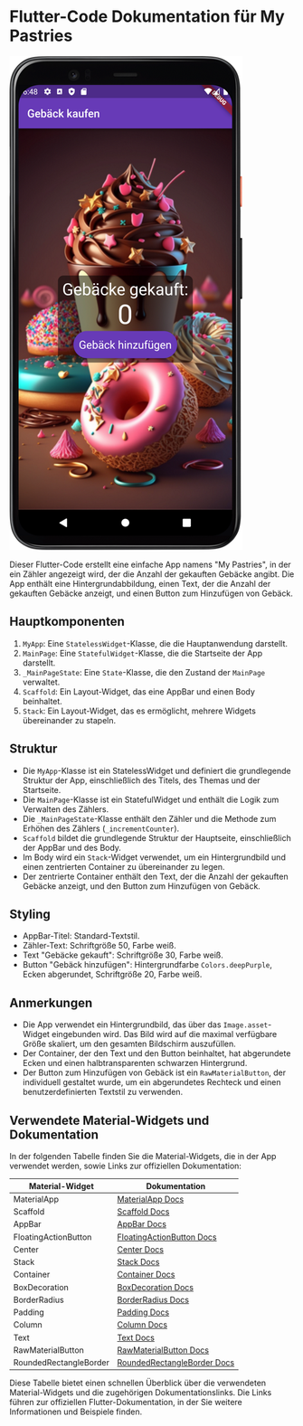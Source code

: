 # Flutter-Code Dokumentation für My Pastries

![My Card App](../my_pastries.png)

Dieser Flutter-Code erstellt eine einfache App namens "My Pastries", in der ein Zähler angezeigt wird, der die Anzahl der gekauften Gebäcke angibt. Die App enthält eine Hintergrundabbildung, einen Text, der die Anzahl der gekauften Gebäcke anzeigt, und einen Button zum Hinzufügen von Gebäck.

## Hauptkomponenten

1. `MyApp`: Eine `StatelessWidget`-Klasse, die die Hauptanwendung darstellt.
2. `MainPage`: Eine `StatefulWidget`-Klasse, die die Startseite der App darstellt.
3. `_MainPageState`: Eine `State`-Klasse, die den Zustand der `MainPage` verwaltet.
4. `Scaffold`: Ein Layout-Widget, das eine AppBar und einen Body beinhaltet.
5. `Stack`: Ein Layout-Widget, das es ermöglicht, mehrere Widgets übereinander zu stapeln.

## Struktur

- Die `MyApp`-Klasse ist ein StatelessWidget und definiert die grundlegende Struktur der App, einschließlich des Titels, des Themas und der Startseite.
- Die `MainPage`-Klasse ist ein StatefulWidget und enthält die Logik zum Verwalten des Zählers.
- Die `_MainPageState`-Klasse enthält den Zähler und die Methode zum Erhöhen des Zählers (`_incrementCounter`).
- `Scaffold` bildet die grundlegende Struktur der Hauptseite, einschließlich der AppBar und des Body.
- Im Body wird ein `Stack`-Widget verwendet, um ein Hintergrundbild und einen zentrierten Container zu übereinander zu legen.
- Der zentrierte Container enthält den Text, der die Anzahl der gekauften Gebäcke anzeigt, und den Button zum Hinzufügen von Gebäck.

## Styling

- AppBar-Titel: Standard-Textstil.
- Zähler-Text: Schriftgröße 50, Farbe weiß.
- Text "Gebäcke gekauft": Schriftgröße 30, Farbe weiß.
- Button "Gebäck hinzufügen": Hintergrundfarbe `Colors.deepPurple`, Ecken abgerundet, Schriftgröße 20, Farbe weiß.

## Anmerkungen

- Die App verwendet ein Hintergrundbild, das über das `Image.asset`-Widget eingebunden wird. Das Bild wird auf die maximal verfügbare Größe skaliert, um den gesamten Bildschirm auszufüllen.
- Der Container, der den Text und den Button beinhaltet, hat abgerundete Ecken und einen halbtransparenten schwarzen Hintergrund.
- Der Button zum Hinzufügen von Gebäck ist ein `RawMaterialButton`, der individuell gestaltet wurde, um ein abgerundetes Rechteck und einen benutzerdefinierten Textstil zu verwenden.

## Verwendete Material-Widgets und Dokumentation

In der folgenden Tabelle finden Sie die Material-Widgets, die in der App verwendet werden, sowie Links zur offiziellen Dokumentation:

| Material-Widget       | Dokumentation                                              |
|-----------------------|------------------------------------------------------------|
| MaterialApp            | [MaterialApp Docs](https://api.flutter.dev/flutter/material/MaterialApp-class.html) |
| Scaffold              | [Scaffold Docs](https://api.flutter.dev/flutter/material/Scaffold-class.html) |
| AppBar                | [AppBar Docs](https://api.flutter.dev/flutter/material/AppBar-class.html) |
| FloatingActionButton   | [FloatingActionButton Docs](https://api.flutter.dev/flutter/material/FloatingActionButton-class.html) |
| Center                | [Center Docs](https://api.flutter.dev/flutter/widgets/Center-class.html) |
| Stack                 | [Stack Docs](https://api.flutter.dev/flutter/widgets/Stack-class.html) |
| Container             | [Container Docs](https://api.flutter.dev/flutter/widgets/Container-class.html) |
| BoxDecoration         | [BoxDecoration Docs](https://api.flutter.dev/flutter/painting/BoxDecoration-class.html) |
| BorderRadius          | [BorderRadius Docs](https://api.flutter.dev/flutter/painting/BorderRadius-class.html) |
| Padding               | [Padding Docs](https://api.flutter.dev/flutter/widgets/Padding-class.html) |
| Column                | [Column Docs](https://api.flutter.dev/flutter/widgets/Column-class.html) |
| Text                  | [Text Docs](https://api.flutter.dev/flutter/widgets/Text-class.html) |
| RawMaterialButton     | [RawMaterialButton Docs](https://api.flutter.dev/flutter/material/RawMaterialButton-class.html) |
| RoundedRectangleBorder | [RoundedRectangleBorder Docs](https://api.flutter.dev/flutter/painting/RoundedRectangleBorder-class.html) |

Diese Tabelle bietet einen schnellen Überblick über die verwendeten Material-Widgets und die zugehörigen Dokumentationslinks. Die Links führen zur offiziellen Flutter-Dokumentation, in der Sie weitere Informationen und Beispiele finden.
